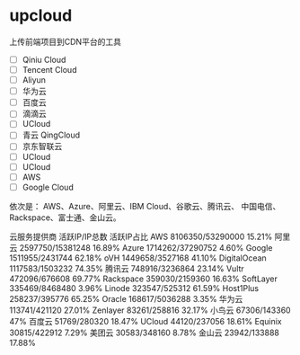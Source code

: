 # upcloud

上传前端项目到CDN平台的工具


- [ ] Qiniu Cloud
- [ ] Tencent Cloud
- [ ] Aliyun
- [ ] 华为云
- [ ] 百度云
- [ ] 滴滴云
- [ ] UCloud
- [ ] 青云 QingCloud
- [ ] 京东智联云
- [ ] UCloud
- [ ] UCloud
- [ ] AWS
- [ ] Google Cloud

依次是：
AWS、Azure、阿里云、IBM Cloud、谷歌云、腾讯云、
中国电信、Rackspace、富士通、金山云。

云服务提供商	活跃IP/IP总数	活跃IP占比
AWS	8106350/53290000	15.21%
阿里云	2597750/15381248	16.89%
Azure	1714262/37290752	4.60%
Google	1511955/2431744	62.18%
oVH	1449658/3527168	41.10%
DigitalOcean	1117583/1503232	74.35%
腾讯云	748916/3236864	23.14%
Vultr	472096/676608	69.77%
Rackspace	359030/2159360	16.63%
SoftLayer	335469/8468480	3.96%
Linode	323547/525312	61.59%
Host1Plus	258237/395776	65.25%
Oracle	168617/5036288	3.35%
华为云	113741/421120	27.01%
Zenlayer	83261/258816	32.17%
小鸟云	67306/143360	47%
百度云	51769/280320	18.47%
UCloud	44120/237056	18.61%
Equinix	30815/422912	7.29%
美团云	30583/348160	8.78%
金山云	23942/133888	17.88%